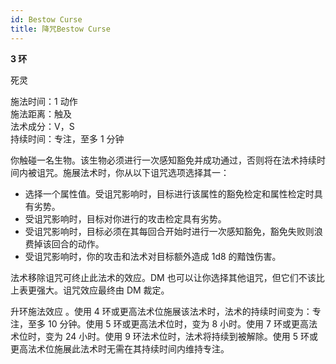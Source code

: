 ```yaml
---
id: Bestow Curse
title: 降咒Bestow Curse
---
```


**3 环**

死灵

施法时间：1 动作  
施法距离：触及  
法术成分：V，S  
持续时间：专注，至多 1 分钟

你触碰一名生物。该生物必须进行一次感知豁免并成功通过，否则将在法术持续时间内被诅咒。施展法术时，你从以下诅咒选项选择其一：

- 选择一个属性值。受诅咒影响时，目标进行该属性的豁免检定和属性检定时具有劣势。
- 受诅咒影响时，目标对你进行的攻击检定具有劣势。
- 受诅咒影响时，目标必须在其每回合开始时进行一次感知豁免，豁免失败则浪费掉该回合的动作。
- 受诅咒影响时，你的攻击和法术对目标额外造成 1d8 的黯蚀伤害。

法术移除诅咒可终止此法术的效应。DM 也可以让你选择其他诅咒，但它们不该比上表更强大。诅咒效应最终由 DM 裁定。

升环施法效应
。使用 4 环或更高法术位施展该法术时，法术的持续时间变为：专注，至多 10 分钟。使用 5 环或更高法术位时，变为 8 小时。使用 7 环或更高法术位时，变为 24 小时。使用 9 环法术位时，法术将持续到被解除。使用 5 环或更高法术位施展此法术时无需在其持续时间内维持专注。
